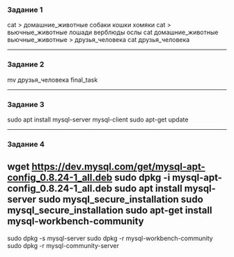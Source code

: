 ### Задание 1
<!-- *** -->
cat > домашние_животные
собаки
кошки
хомяки
cat > вьючные_животные
лошади
верблюды
ослы
cat домашние_животные вьючные_животные > друзья_человека
cat друзья_человека
***
### Задание 2
mv друзья_человека final_task
***
### Задание 3
sudo apt install mysql-server mysql-client
sudo apt-get update
***
### Задание 4
wget https://dev.mysql.com/get/mysql-apt-config_0.8.24-1_all.deb
sudo dpkg -i mysql-apt-config_0.8.24-1_all.deb
sudo apt install mysql-server
sudo mysql_secure_installation
sudo mysql_secure_installation
sudo apt-get install mysql-workbench-community
---
sudo dpkg -s mysql-server
sudo dpkg -r mysql-workbench-community
sudo dpkg -r mysql-community-server